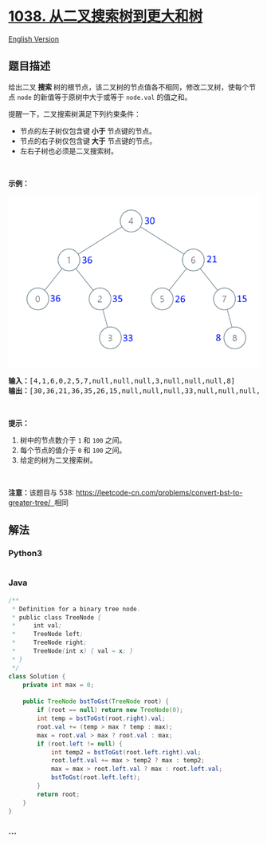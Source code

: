 # [1038. 从二叉搜索树到更大和树](https://leetcode-cn.com/problems/binary-search-tree-to-greater-sum-tree)

[English Version](/solution/1000-1099/1038.Binary%20Search%20Tree%20to%20Greater%20Sum%20Tree/README_EN.md)

## 题目描述

<!-- 这里写题目描述 -->
<p>给出二叉<strong> 搜索 </strong>树的根节点，该二叉树的节点值各不相同，修改二叉树，使每个节点 <code>node</code>&nbsp;的新值等于原树中大于或等于&nbsp;<code>node.val</code>&nbsp;的值之和。</p>

<p>提醒一下，二叉搜索树满足下列约束条件：</p>

<ul>
	<li>节点的左子树仅包含键<strong> 小于 </strong>节点键的节点。</li>
	<li>节点的右子树仅包含键<strong> 大于</strong> 节点键的节点。</li>
	<li>左右子树也必须是二叉搜索树。</li>
</ul>

<p>&nbsp;</p>

<p><strong>示例：</strong></p>

![](./images/tree.png)

<pre><strong>输入：</strong>[4,1,6,0,2,5,7,null,null,null,3,null,null,null,8]
<strong>输出：</strong>[30,36,21,36,35,26,15,null,null,null,33,null,null,null,8]
</pre>

<p>&nbsp;</p>

<p><strong>提示：</strong></p>

<ol>
	<li>树中的节点数介于 <code>1</code> 和 <code>100</code> 之间。</li>
	<li>每个节点的值介于&nbsp;<code>0</code> 和&nbsp;<code>100</code>&nbsp;之间。</li>
	<li>给定的树为二叉搜索树。</li>
</ol>

<p>&nbsp;</p>

<p><strong>注意：</strong>该题目与 538:&nbsp;<a href="https://leetcode-cn.com/problems/convert-bst-to-greater-tree/">https://leetcode-cn.com/problems/convert-bst-to-greater-tree/&nbsp; </a>相同</p>

## 解法

<!-- 这里可写通用的实现逻辑 -->

<!-- tabs:start -->

### **Python3**

<!-- 这里可写当前语言的特殊实现逻辑 -->

```python

```

### **Java**

<!-- 这里可写当前语言的特殊实现逻辑 -->

```java
/**
 * Definition for a binary tree node.
 * public class TreeNode {
 *     int val;
 *     TreeNode left;
 *     TreeNode right;
 *     TreeNode(int x) { val = x; }
 * }
 */
class Solution {
    private int max = 0;

    public TreeNode bstToGst(TreeNode root) {
        if (root == null) return new TreeNode(0);
        int temp = bstToGst(root.right).val;
        root.val += (temp > max ? temp : max);
        max = root.val > max ? root.val : max;
        if (root.left != null) {
            int temp2 = bstToGst(root.left.right).val;
            root.left.val += max > temp2 ? max : temp2;
            max = max > root.left.val ? max : root.left.val;
            bstToGst(root.left.left);
        }
        return root;
    }
}

```

### **...**

```

```

<!-- tabs:end -->
